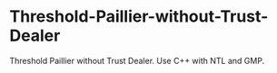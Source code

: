 # Threshold-Paillier-without-Trust-Dealer
Threshold Paillier without Trust Dealer.
Use C++ with NTL and GMP.
